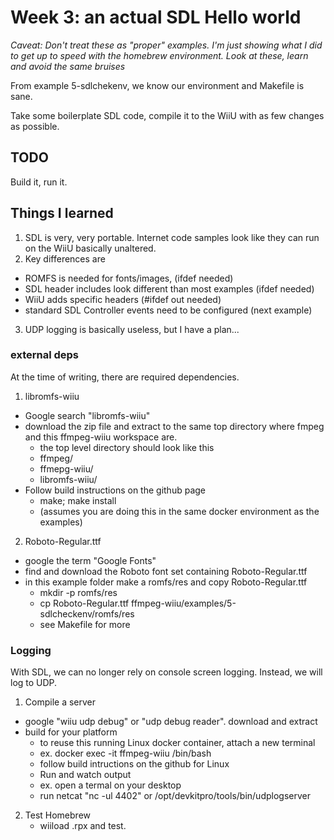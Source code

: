 # Week 3: an actual SDL Hello world

_Caveat: Don't treat these as "proper" examples.  I'm just showing what I did to get up to speed with the homebrew environment.  Look at these, learn and avoid the same bruises_

From example 5-sdlchekenv, we know our environment and Makefile is sane. 

Take some boilerplate SDL code, compile it to the WiiU with as few changes as possible.

## TODO
Build it, run it.


## Things I learned
1. SDL is very, very portable.  Internet code samples look like 
they can run on the WiiU  basically unaltered.
2. Key differences are 
 - ROMFS is needed for fonts/images,  (ifdef needed)
 - SDL header includes look different than most examples (ifdef needed)
 - WiiU adds specific headers (#ifdef out needed)
 - standard SDL Controller events need to be configured (next example)
3. UDP logging is basically useless, but I have a plan...


### external deps
At the time of writing, there are required dependencies.

1. libromfs-wiiu
  - Google search "libromfs-wiiu"
  - download the zip file and extract to the same top directory where fmpeg and this ffmpeg-wiiu workspace are.
     - the top level directory should look like this
     - ffmpeg/
     - ffmepg-wiiu/
     - libromfs-wiiu/
  - Follow build instructions on the github page
     - make; make install
     - (assumes you are doing this in the same docker environment as the examples)
2. Roboto-Regular.ttf
  - google the term "Google Fonts"
  - find and download the Roboto font set containing Roboto-Regular.ttf
  - in this example folder make a romfs/res and copy Roboto-Regular.ttf
      - mkdir -p romfs/res
      - cp Roboto-Regular.ttf ffmpeg-wiiu/examples/5-sdlcheckenv/romfs/res
      - see Makefile for more

### Logging

With SDL, we can no longer rely on console screen logging.  Instead, we will log to UDP.

1. Compile a server
 - google "wiiu udp debug" or "udp debug reader". download and extract
 - build for your platform
   - to reuse this running Linux docker container, attach a new terminal 
   - ex. docker exec -it ffmpeg-wiiu /bin/bash
   - follow build intructions on the github for Linux
   - Run and watch output
   -  ex. open a termal on your desktop
   -  run netcat  "nc -ul 4402" or /opt/devkitpro/tools/bin/udplogserver

2. Test Homebrew
   - wiiload <this app>.rpx  and test.
